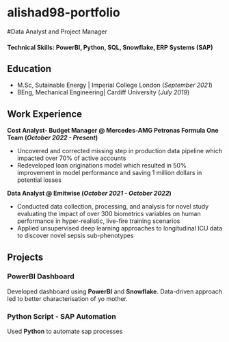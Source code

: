 # alishad98-portfolio

#Data Analyst and Project Manager

#### Technical Skills: PowerBI, Python, SQL, Snowflake, ERP Systems (SAP)

## Education
- M.Sc, Sutainable Energy | Imperial College London (_September 2021_)								       		
- BEng, Mechanical Engineering| Cardiff University (_July 2019_)	 			        		

## Work Experience
**Cost Analyst- Budget Manager @ Mercedes-AMG Petronas Formula One Team (_October 2022 - Present_)**
- Uncovered and corrected missing step in production data pipeline which impacted over 70% of active accounts
- Redeveloped loan originations model which resulted in 50% improvement in model performance and saving 1 million dollars in potential losses

**Data Analyst @ Emitwise (_October 2021 - October 2022_)**
- Conducted data collection, processing, and analysis for novel study evaluating the impact of over 300 biometrics variables on human performance in hyper-realistic, live-fire training scenarios
- Applied unsupervised deep learning approaches to longitudinal ICU data to discover novel sepsis sub-phenotypes

## Projects
### PowerBI Dashboard

Developed dashboard using **PowerBI** and **Snowflake**. Data-driven approach led to better characterisation of yo mother.



### Python Script - SAP Automation

Used **Python** to automate sap processes


